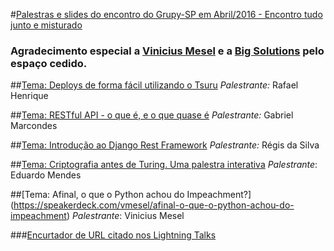 #[Palestras e slides do encontro do Grupy-SP em Abril/2016 - Encontro tudo junto e misturado](http://www.meetup.com/pt-BR/Grupy-SP/events/230255686/)

### Agradecimento especial a [Vinicius Mesel](http://www.vmesel.com/) e a [Big Solutions](http://www.bigsolutions.com.br/) pelo espaço cedido.

##[Tema: Deploys de forma fácil utilizando o Tsuru](https://speakerdeck.com/rafaelhenrique/deploys-de-forma-facil-com-tsuru)
*Palestrante:* Rafael Henrique

##[Tema: RESTful API - o que é, e o que quase é](https://speakerdeck.com/gabrielmarcondes/rest-in-peace)
*Palestrante:* Gabriel Marcondes

##[Tema: Introdução ao Django Rest Framework](https://github.com/rg3915/drf-tutorial-grupy-sp)
*Palestrante:* Régis da Silva

##[Tema: Criptografia antes de Turing. Uma palestra interativa](https://github.com/z4r4tu5tr4/slides/blob/master/Grupy%20-%20Hist%C3%B3ria%20da%20Criptografia%20%5B0%5D.pdf)
*Palestrante*: Eduardo Mendes

##[Tema: Afinal, o que o Python achou do Impeachment?] (https://speakerdeck.com/vmesel/afinal-o-que-o-python-achou-do-impeachment)
*Palestrante*: Vinicius Mesel

###[Encurtador de URL citado nos Lightning Talks](http://wp-a.co)
